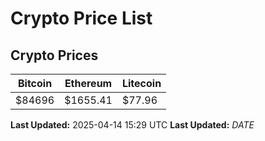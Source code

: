 # Crypto Price List

## Crypto Prices
| Bitcoin | Ethereum | Litecoin |
| ------- | -------- | -------- |
| $84696 | $1655.41 | $77.96 |
**Last Updated:** 2025-04-14 15:29 UTC
**Last Updated:** $DATE$
